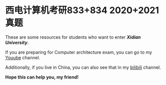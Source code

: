 # 西电计算机考研833+834 2020+2021真题 

These are some resources for students who want to enter ***Xidian University***. 

If you are preparing for Computer architecture exam, you can go to my [Youube](https://www.youtube.com/watch?v=XjbvR7UJZVE&list=PLN_D6sQhgsu9WMYNV39NfVCwWcwtMu2A-) channel.

Additionally, if you live in China, you can also see that in my [bilibili](https://www.bilibili.com/video/BV1gL411G7xQ/) channel.

**Hope this can help you, my friend!**